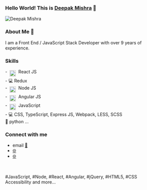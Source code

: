 
### Hello World! This is [Deepak Mishra](https://www.deepakmishra.com/) 👋

<p align="left"> 
	<img src="https://komarev.com/ghpvc/?username=deepak-mishra&color=blue" alt="Deepak Mishra" /> 
</p>


### About Me 🚀
I am a Front End / JavaScript Stack Developer with over 9 years of experience.


###  Skills 

<p>
- <img src="https://raw.githubusercontent.com/deepak-mishra/programmicons/master/src/reactjs.svg" alt="Node JS" height="20" style="vertical-align:top; margin:4px"> React JS<br>
- 💻 Redux<br>
- <img src="https://raw.githubusercontent.com/deepak-mishra/programmicons/master/src/nodejs.svg" alt="Node JS" height="20" style="vertical-align:top; margin:4px"> Node JS <br>
- <img src="https://raw.githubusercontent.com/deepak-mishra/programmicons/master/src/angular.svg" alt="Angular" height="20" style="vertical-align:top; margin:4px"> Angular JS<br>
- <img src="https://raw.githubusercontent.com/deepak-mishra/programmicons/master/src/javascript.svg" alt="Javascript" height="20" style="vertical-align:top; margin:4px"> JavaScript<br>
- 💻 CSS, TypeScript, Express JS, Webpack, LESS, SCSS<br>
🌱 python ...
</p>


### Connect with me 
- email [💬](mailto:hello@deepakmishra.com)
- [🌐](https://www.linkedin.com/in/ptdeepakmishra/)
- [🌐](https://www.deepakmishra.com)

<br>
<br>
#JavaScript, #Node, #React, #Angular, #jQuery, #HTML5, #CSS Accessibility and more…



